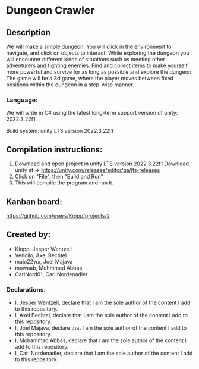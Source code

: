 # Dungeon Crawler
## Description 
We will make a simple dungeon. You will click in the environment to navigate, and click on objects to interact. While exploring the dungeon you will encounter different kinds of situations such as meeting other adventurers and fighting enemies. Find and collect items to make yourself more powerful and survive for as long as possible and explore the dungeon.
The game will be a 3d game, where the player moves between fixed positions within the dungeon in a step-wise manner. 

### Language: 
We will write in C# using the latest long-term support version of unity: 2022.3.22f1

Build system: unity LTS version 2022.3.22f1

## Compilation instructions:
1. Download and open project in unity LTS version 2022.3.22f1
   Download unity at -> https://unity.com/releases/editor/qa/lts-releases
3. Click on "File", then "Build and Run"
4. This will compile the program and run it.

## Kanban board:
https://github.com/users/Kiopp/projects/2

## Created by:
- Kiopp, Jesper Wentzell
- Vencilo, Axel Bechtel
- majo22wx, Joel Majava
- mowaab, Mohmmad Abbas
- CarlNord01, Carl Nordenadler

### Declarations:
- I, Jesper Wentzell, declare that I am the sole author of the content I add to this repository.
- I, Axel Bechtel, declare that I am the sole author of the content I add to this repository.
- I, Joel Majava, declare that I am the sole author of the content I add to this repository.
- I, Mohammad Abbas, declare that I am the sole author of the content I add to this repository.
- I, Carl Nordenadler, declare that I am the sole author of the content I add to this repository.
